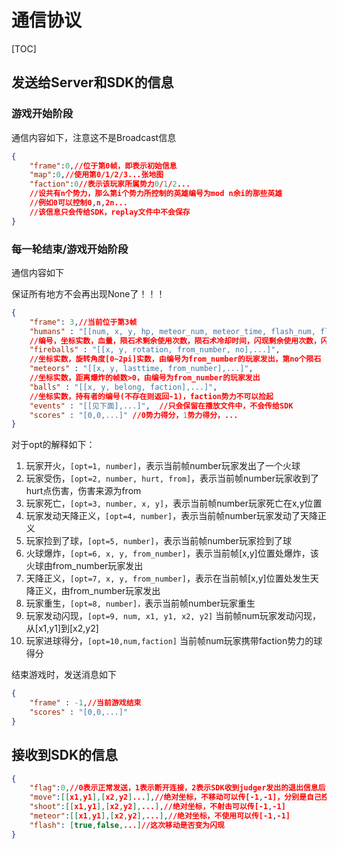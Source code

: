 # 通信协议

[TOC]

## 发送给Server和SDK的信息

### 游戏开始阶段

通信内容如下，注意这不是Broadcast信息

```json
{
    "frame":0,//位于第0帧，即表示初始信息
    "map":0,//使用第0/1/2/3...张地图
    "faction":0//表示该玩家所属势力0/1/2...
    //设共有n个势力，那么第i个势力所控制的英雄编号为mod n余i的那些英雄
    //例如0可以控制0,n,2n...
    //该信息只会传给SDK，replay文件中不会保存
}
```

###  每一轮结束/游戏开始阶段

通信内容如下

保证所有地方不会再出现None了！！！

```json
{
    "frame": 3,//当前位于第3帧
    "humans" : "[[num, x, y, hp, meteor_num, meteor_time, flash_num, flash_time, fireball_time, death_time, inv_time],...]",	
    //编号，坐标实数，血量，陨石术剩余使用次数，陨石术冷却时间，闪现剩余使用次数，闪现冷却时间，距离下一次开火的时间，如果存活death_time为-1否则表示death_time帧后人物才能复活，无敌时间剩余
    "fireballs" : "[[x, y, rotation, from_number, no],...]",
    //坐标实数，旋转角度[0~2pi]实数，由编号为from_number的玩家发出，第no个陨石
    "meteors" : "[[x, y, lasttime, from_number],...]",
    //坐标实数，距离爆炸的帧数>0，由编号为from_number的玩家发出
    "balls" : "[[x, y, belong, faction],...]",
    //坐标实数，持有者的编号(不存在则返回-1)，faction势力不可以捡起
    "events" : "[[见下面],...]",  //只会保留在播放文件中，不会传给SDK                
    "scores" : "[0,0,...]" //0势力得分，1势力得分，...
}
```

对于opt的解释如下：

1.  玩家开火，`[opt=1, number]`，表示当前帧number玩家发出了一个火球
2.  玩家受伤，`[opt=2, number, hurt, from]`，表示当前帧number玩家收到了hurt点伤害，伤害来源为from
3.  玩家死亡，`[opt=3, number, x, y]`，表示当前帧number玩家死亡在x,y位置
4.  玩家发动天降正义，`[opt=4, number]`，表示当前帧number玩家发动了天降正义
5.  玩家捡到了球，`[opt=5, number]`，表示当前帧number玩家捡到了球
6.  火球爆炸，`[opt=6, x, y, from_number]`，表示当前帧[x,y]位置处爆炸，该火球由from_number玩家发出
7.  天降正义，`[opt=7, x, y, from_number]`，表示在当前帧[x,y]位置处发生天降正义，由from_number玩家发出
8.  玩家重生，`[opt=8, number]，`表示当前帧number玩家重生
9.  玩家发动闪现，`[opt=9, num, x1, y1, x2, y2]` 当前帧num玩家发动闪现，从[x1,y1]到[x2,y2]
10.  玩家进球得分，`[opt=10,num,faction]` 当前帧num玩家携带faction势力的球得分

结束游戏时，发送消息如下

```json
{
    "frame" : -1,//当前游戏结束
    "scores" : "[0,0,...]"
}
```

## 接收到SDK的信息

```json
{
    "flag":0,//0表示正常发送，1表示断开连接，2表示SDK收到judger发出的退出信息后，需要发送一个通知judger的子进程退出，flag==2时底下的参数都可以不传了
    "move":[[x1,y1],[x2,y2]...],//绝对坐标，不移动可以传[-1,-1]，分别是自己控制角色编号从小到大
    "shoot":[[x1,y1],[x2,y2],...],//绝对坐标，不射击可以传[-1,-1]
    "meteor":[[x1,y1],[x2,y2],...],//绝对坐标，不使用可以传[-1,-1]
    "flash": [true,false,...]//这次移动是否变为闪现
}
```

